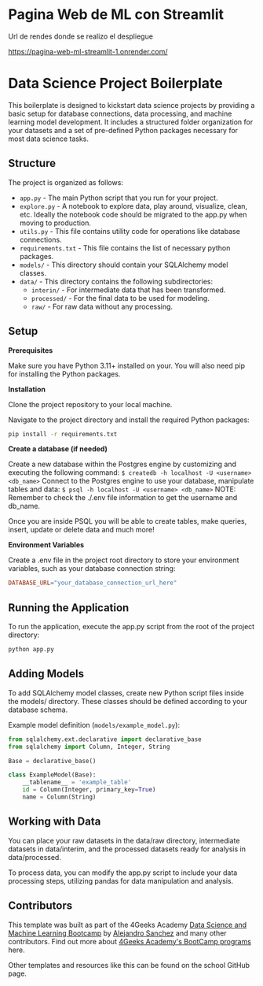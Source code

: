 # Pagina Web de ML con Streamlit

Url de rendes donde se realizo el despliegue

https://pagina-web-ml-streamlit-1.onrender.com/


# Data Science Project Boilerplate

This boilerplate is designed to kickstart data science projects by providing a basic setup for database connections, data processing, and machine learning model development. It includes a structured folder organization for your datasets and a set of pre-defined Python packages necessary for most data science tasks.

## Structure

The project is organized as follows:

- `app.py` - The main Python script that you run for your project.
- `explore.py` - A notebook to explore data, play around, visualize, clean, etc. Ideally the notebook code should be migrated to the app.py when moving to production.
- `utils.py` - This file contains utility code for operations like database connections.
- `requirements.txt` - This file contains the list of necessary python packages.
- `models/` - This directory should contain your SQLAlchemy model classes.
- `data/` - This directory contains the following subdirectories:
  - `interin/` - For intermediate data that has been transformed.
  - `processed/` - For the final data to be used for modeling.
  - `raw/` - For raw data without any processing.
 
    
## Setup

**Prerequisites**

Make sure you have Python 3.11+ installed on your. You will also need pip for installing the Python packages.

**Installation**

Clone the project repository to your local machine.

Navigate to the project directory and install the required Python packages:

```bash
pip install -r requirements.txt
```

**Create a database (if needed)**

Create a new database within the Postgres engine by customizing and executing the following command: `$ createdb -h localhost -U <username> <db_name>`
Connect to the Postgres engine to use your database, manipulate tables and data: `$ psql -h localhost -U <username> <db_name>`
NOTE: Remember to check the ./.env file information to get the username and db_name.

Once you are inside PSQL you will be able to create tables, make queries, insert, update or delete data and much more!

**Environment Variables**

Create a .env file in the project root directory to store your environment variables, such as your database connection string:

```makefile
DATABASE_URL="your_database_connection_url_here"
```

## Running the Application

To run the application, execute the app.py script from the root of the project directory:

```bash
python app.py
```

## Adding Models

To add SQLAlchemy model classes, create new Python script files inside the models/ directory. These classes should be defined according to your database schema.

Example model definition (`models/example_model.py`):

```py
from sqlalchemy.ext.declarative import declarative_base
from sqlalchemy import Column, Integer, String

Base = declarative_base()

class ExampleModel(Base):
    __tablename__ = 'example_table'
    id = Column(Integer, primary_key=True)
    name = Column(String)

```

## Working with Data

You can place your raw datasets in the data/raw directory, intermediate datasets in data/interim, and the processed datasets ready for analysis in data/processed.

To process data, you can modify the app.py script to include your data processing steps, utilizing pandas for data manipulation and analysis.

## Contributors

This template was built as part of the 4Geeks Academy [Data Science and Machine Learning Bootcamp](https://4geeksacademy.com/us/coding-bootcamps/datascience-machine-learning) by [Alejandro Sanchez](https://twitter.com/alesanchezr) and many other contributors. Find out more about [4Geeks Academy's BootCamp programs](https://4geeksacademy.com/us/programs) here.

Other templates and resources like this can be found on the school GitHub page.
